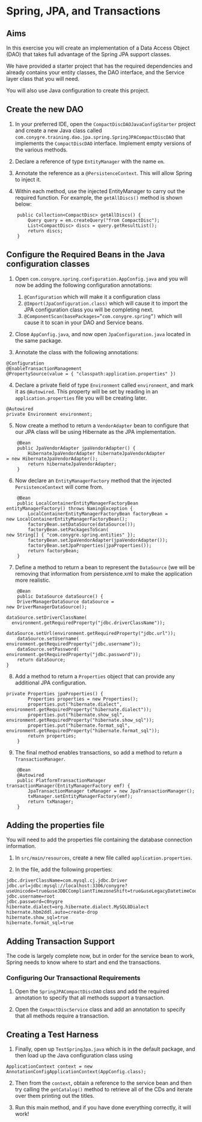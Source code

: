 # Spring, JPA, and Transactions

## Aims

In this exercise you will create an implementation of a Data Access Object (DAO) that takes full advantage of the Spring JPA support classes.

We have provided a starter project that has the required dependencies and already contains your entity classes, the DAO interface, and the Service layer class that you will need.

You will also use Java configuration to create this project.

## Create the new DAO

1. In your preferred IDE, open the `CompactDiscDAOJavaConfigStarter` project and create a new Java class called `com.conygre.training.dao.jpa.spring.SpringJPACompactDiscDAO` that implements the `CompactDiscDAO` interface. Implement empty versions of the various methods.
   
2.	Declare a reference of type `EntityManager` with the name `em`.

3.	Annotate the reference as a `@PersistenceContext`. This will allow Spring to inject it.

4.	Within each method, use the injected EntityManager to carry out the required function. For example, the `getAllDiscs()` method is shown below:

```
	public Collection<CompactDisc> getAllDiscs() {
		Query query = em.createQuery("from CompactDisc");
		List<CompactDisc> discs = query.getResultList(); 
		return discs;
	}
```

## Configure the Required Beans in the Java configuration classes

1.	Open `com.conygre.spring.configuration.AppConfig.java` and you will now be adding the following configuration annotations:

    1.	`@Configuration` which will make it a configuration class
    2.	`@Import(JpaConfiguration.class)` which will cause it to import the JPA configuration class you will be completing next.
    3.	`@ComponentScan(basePackages=”com.conygre.spring”)` which will cause it to scan in your DAO and Service beans.

2.	Close `AppConfig.java`, and now open `JpaConfiguration.java` located in the same package.

3.	Annotate the class with the following annotations:

```
@Configuration
@EnableTransactionManagement
@PropertySource(value = { "classpath:application.properties" })
```

4.	Declare a private field of type `Environment` called `environment`, and mark it as `@Autowired`. This property will be set by reading in an `application.properties` file you will be creating later.

```
@Autowired
private Environment environment;
```

5.	Now create a method to return a `VendorAdapter` bean to configure that our JPA class will be using Hibernate as the JPA implementation.

```
    @Bean
	public JpaVendorAdapter jpaVendorAdapter() {
		HibernateJpaVendorAdapter hibernateJpaVendorAdapter 
= new HibernateJpaVendorAdapter();
		return hibernateJpaVendorAdapter;
	}
```

6.	Now declare an `EntityManagerFactory` method that the injected `PersistenceContext` will come from.

```
    @Bean
	public LocalContainerEntityManagerFactoryBean 
entityManagerFactory() throws NamingException {
		LocalContainerEntityManagerFactoryBean factoryBean = 
new LocalContainerEntityManagerFactoryBean();
		factoryBean.setDataSource(dataSource());
		factoryBean.setPackagesToScan(
new String[] { "com.conygre.spring.entities" });
		factoryBean.setJpaVendorAdapter(jpaVendorAdapter());
		factoryBean.setJpaProperties(jpaProperties());
		return factoryBean;
	}
```

7.	Define a method to return a bean to represent the `DataSource` (we will be removing that information from persistence.xml to make the application more realistic.

```
    @Bean
	public DataSource dataSource() {
	DriverManagerDataSource dataSource = 
new DriverManagerDataSource();

dataSource.setDriverClassName(
  environment.getRequiredProperty("jdbc.driverClassName"));
		dataSource.setUrl(environment.getRequiredProperty("jdbc.url"));
	dataSource.setUsername(
environment.getRequiredProperty("jdbc.username"));
	dataSource.setPassword(
environment.getRequiredProperty("jdbc.password"));
	return dataSource;
}
```

8.	Add a method to return a `Properties` object that can provide any additional JPA configuration.

```
private Properties jpaProperties() {
		Properties properties = new Properties();
		properties.put("hibernate.dialect", environment.getRequiredProperty("hibernate.dialect"));		
		properties.put("hibernate.show_sql", environment.getRequiredProperty("hibernate.show_sql"));
		properties.put("hibernate.format_sql", environment.getRequiredProperty("hibernate.format_sql"));
		return properties;
	}
```

9.	The final method enables transactions, so add a method to return a `TransactionManager`.

```
    @Bean
	@Autowired
	public PlatformTransactionManager transactionManager(EntityManagerFactory emf) {
		JpaTransactionManager txManager = new JpaTransactionManager();
		txManager.setEntityManagerFactory(emf);
		return txManager;
	}
```

## Adding the properties file
You will need to add the properties file containing the database connection information. 

1.	In `src/main/resources`, create a new file called `application.properties`.

2.	In the file, add the following properties:

```
jdbc.driverClassName=com.mysql.cj.jdbc.Driver
jdbc.url=jdbc:mysql://localhost:3306/conygre?useUnicode=true&useJDBCCompliantTimezoneShift=true&useLegacyDatetimeCode=false&serverTimezone=UTC
jdbc.username=root
jdbc.password=c0nygre
hibernate.dialect=org.hibernate.dialect.MySQL8Dialect
hibernate.hbm2ddl.auto=create-drop
hibernate.show_sql=true
hibernate.format_sql=true
```

## Adding Transaction Support

The code is largely complete now, but in order for the service bean to work, Spring needs to know where to start and end the transactions.

### Configuring Our Transactional Requirements

1.	Open the `SpringJPACompactDiscDAO` class and add the required annotation to specify that all methods support a transaction.

2.	Open the `CompactDiscService` class and add an annotation to specify that all methods require a transaction.


## Creating a Test Harness

1.	Finally, open up `TestSpringJpa.java` which is in the default package, and then load up the Java configuration class using

```
ApplicationContext context = new  AnnotationConfigApplicationContext(AppConfig.class);
```

2.	Then from the `context`, obtain a reference to the service bean and then try calling the `getCatalog()` method to retrieve all of the CDs and iterate over them printing out the titles. 

3.	Run this main method, and if you have done everything correctly, it will work!

